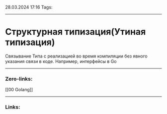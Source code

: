 28.03.2024 17:16
Tags:

---
# Структурная типизация(Утиная типизация)
Связывание Типа с реализацией во время компиляции без явного указания связи в коде. Например, интерфейсы в Go

---
### Zero-links:
[[00 Golang]]

---
### Links:

